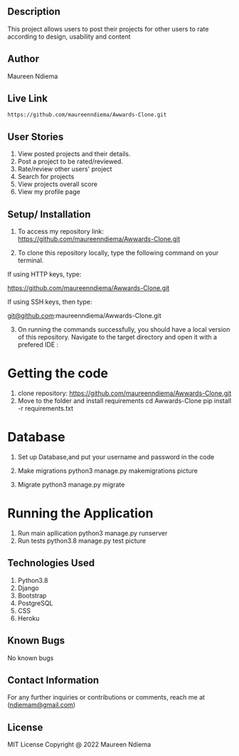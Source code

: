 ## Description
  
   This project allows users to post their projects for other users to rate according to design, usability and content

## Author

   Maureen Ndiema

## Live Link

    https://github.com/maureenndiema/Awwards-Clone.git

## User Stories

1. View posted projects and their details.
2. Post a project to be rated/reviewed.
3. Rate/review other users' project
4. Search for projects
5. View projects overall score
6. View my profile page

## Setup/ Installation

1. To access my repository link: https://github.com/maureenndiema/Awwards-Clone.git

2. To clone this repository locally, type the following command on your terminal.

If using HTTP keys, type:

 https://github.com/maureenndiema/Awwards-Clone.git


If using SSH keys, then type:

 git@github.com:maureenndiema/Awwards-Clone.git


3. On running the commands successfully, you should have a local version of this repository. Navigate to the target directory and open it with a prefered IDE :

# Getting the code
1. clone repository: https://github.com/maureenndiema/Awwards-Clone.git
2. Move to the folder and install requirements cd Awwards-Clone pip install -r requirements.txt
# Database

1. Set up Database,and put your username and password in the code

2. Make migrations python3 manage.py makemigrations picture

3. Migrate python3 manage.py migrate

# Running the Application
1. Run main apllication
   python3 manage.py runserver
2.  Run tests
    python3.8 manage.py test picture

## Technologies Used
   
1. Python3.8
2. Django 
3. Bootstrap
4. PostgreSQL
5. CSS
6. Heroku

## Known Bugs

  No known bugs

## Contact Information

 For any further inquiries or contributions or comments, reach me at (ndiemam@gmail.com)

## License
  
  MIT License Copyright @ 2022 Maureen Ndiema